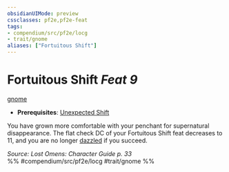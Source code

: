 ```yaml
---
obsidianUIMode: preview
cssclasses: pf2e,pf2e-feat
tags:
- compendium/src/pf2e/locg
- trait/gnome
aliases: ["Fortuitous Shift"]
---
```

# Fortuitous Shift  *Feat 9*  
[gnome](rules/traits/gnome.md "Gnome Ancestry & Heritage Trait")  

- **Prerequisites**: [Unexpected Shift](compendium/feats/unexpected-shift-locg.md)

You have grown more comfortable with your penchant for supernatural disappearance. The flat check DC of your Fortuitous Shift feat decreases to 11, and you are no longer [dazzled](rules/conditions.md#Dazzled) if you succeed.

*Source: Lost Omens: Character Guide p. 33*  
%% #compendium/src/pf2e/locg #trait/gnome %%